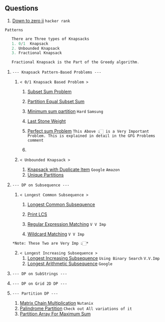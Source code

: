 ## Questions

  1. [Down to zero ii](https://www.hackerrank.com/challenges/down-to-zero-ii/problem)  `hacker rank`

   `Patterns`
   
   ```java
      There are Three types of Knapsacks
      1. 0/1  Knapsack
      2. Unbounded Knapsack
      3. Fractional Knapsack

      Fractional Knapsack is the Part of the Greedy algorithm.
   ```
   
   1. `--- Knapsack Pattern-Based Problems ---`
       1. `< 0/1 Knapsack Based Problem >`
             1. [Subset Sum Problem](https://practice.geeksforgeeks.org/problems/subset-sum-problem-1611555638/1)
             2. [Partition Equal Subset Sum](https://www.geeksforgeeks.org/problems/subset-sum-problem2014/1)
             3. [Minimum sum partition](https://tinyl.io/9s4m) `Hard`  `Samsung`
             4. [Last Stone Weight](https://leetcode.com/problems/last-stone-weight-ii/description/) 
      
             5.  [Perfect sum Problem](https://tinyl.io/9s5h)
      `This Above 👆🏻 is a Very Important Problem. This is explained in detail in the GFG Problems comment`
      
             6. 

        2. `< Unbounded Knapsack >`
             1. [Knapsack with Duplicate Item](https://tinyl.io/9toa) `Google` `Amazon`
             2. [Unique Partitions](https://tinyl.io/9toc)
       
   2. `--- DP on Subsequence ---`

       1. `< Longest Common Subsequence >`
           1. [Longest Common Subsequence](https://leetcode.com/problems/longest-common-subsequence/description/)
           2. [Print LCS](https://tinyl.io/9fOZ)


           3.  [Regular Expression Matching](https://leetcode.com/problems/regular-expression-matching/description/) `V V Imp`
           4.  [Wildcard  Matching](https://leetcode.com/problems/wildcard-matching/description/) `V V Imp`

      ` *Note: These Two are Very Imp 👆🏻* `


       2. `< Longest Increasing Subsequence >`
           1. [Longest Increasing Subsequence](https://leetcode.com/problems/longest-increasing-subsequence/) `Using Binary Search` `V.V.Imp`
           2. [Longest Arithmetic Subsequence](https://leetcode.com/problems/longest-arithmetic-subsequence/description/) `Google`


   3. `--- DP on SubStrings ---`
      
   4. `--- DP on Grid 2D DP ---`

   5. `--- Partition DP ---`
      1. [Matrix Chain Multiplication](https://tinyl.io/9rJZ) `Nutanix`
      2. [Palindrome Partition](https://leetcode.com/problems/palindrome-partitioning-ii/description/)
          `Check out All variations of it`
      3. [Partition Array For Maximum Sum](https://leetcode.com/problems/partition-array-for-maximum-sum/description/)
